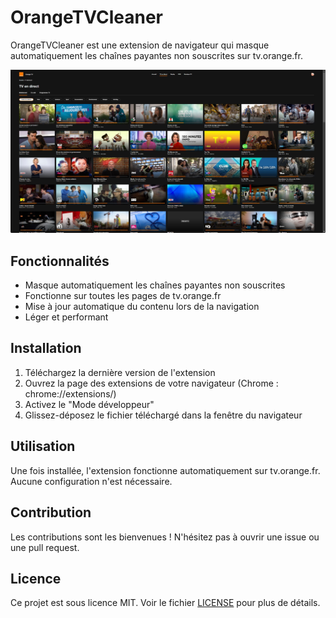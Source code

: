 # OrangeTVCleaner

OrangeTVCleaner est une extension de navigateur qui masque automatiquement les chaînes payantes non souscrites sur tv.orange.fr.

![Screenshot de l'extension en action](screenshot.jpg)

## Fonctionnalités

- Masque automatiquement les chaînes payantes non souscrites
- Fonctionne sur toutes les pages de tv.orange.fr
- Mise à jour automatique du contenu lors de la navigation
- Léger et performant

## Installation

1. Téléchargez la dernière version de l'extension
2. Ouvrez la page des extensions de votre navigateur (Chrome : chrome://extensions/)
3. Activez le "Mode développeur"
4. Glissez-déposez le fichier téléchargé dans la fenêtre du navigateur

## Utilisation

Une fois installée, l'extension fonctionne automatiquement sur tv.orange.fr. Aucune configuration n'est nécessaire.

## Contribution

Les contributions sont les bienvenues ! N'hésitez pas à ouvrir une issue ou une pull request.

## Licence

Ce projet est sous licence MIT. Voir le fichier [LICENSE](LICENSE) pour plus de détails.